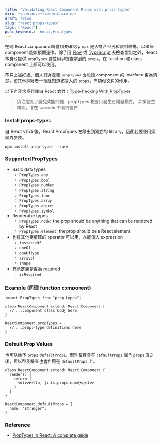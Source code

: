 ```yaml
---
title: "Validating React Component Props with props-types"
date: "2020-06-22T19:00:00+08:00"
draft: false
slug: "react-props-types"
tags: ["React"]
post_keywords: "React,PropTypes"
---
```


在寫 React component 時會須要確認 `props` 是否符合型別和資料結構，以確保 component 能如預期運作。除了用 [Flow](https://flow.org/) 或 [TypeScript](https://www.typescriptlang.org/) 去檢查型別之外，React 本身也提供 `propTypes` 屬性用以檢查拿到的 `props`。在 function 和 class component 上都可以使用。

不只上述好處，個人認為定義 `propTypes` 也能讓 component 的 interface 更為清楚，使其他開發者一眼就知道該傳入的 `props`，有類似文件的作用。

<!--more-->

以下內容大多翻譯自 React 文件：[Typechecking With PropTypes](https://zh-hant.reactjs.org/docs/typechecking-with-proptypes.html)

> 須注意為了避免效能問題，propTypes 檢查只發生在開發模式。
> 如果發生錯誤，會在 console 中看到警告

### Install props-types

自 React v15.5 後，React.PropTypes 被移出到獨立的 library，因此若要使用須額外安裝。

```
npm install prop-types --save
```

### Supported PropTypes

- Basic data types
  - `PropTypes.any`
  - `PropTypes.bool `
  - `PropTypes.number`
  - `PropTypes.string `
  - `PropTypes.func`
  - `PropTypes.array`
  - `PropTypes.object`
  - `PropTypes.symbol`
- Renderable types
  - `PropTypes.node` :  the prop should be anything that can be rendered by React 
  - `PropTypes.element`: the prop should be a React element
- 也有其他更精確的 operator 可以用，亦能傳入 expression
  - `instanceOf`
  - `oneOf`
  - `oneOfType`
  - `arrayOf`
  - `shape`
- 有能定義是否為 required
  - `isRequired`

### Example (同理 function component)

```
import PropTypes from "prop-types";

class ReactComponent extends React.Component {
  // ...component class body here
}

ReactComponent.propTypes = {
  // ...props-type definitions here
}
```

### Default Prop Values

也可以給予 `props` `defaultProps`。型別檢查會在 `defaultProps` 賦予 `props` 值之後，所以型別檢查也會作用在 `defaultProps` 上。

```
class ReactComponent extends React.Component {
  render() {
    return (
      <div>Hello, {this.props.name}</div>
    )
  }
}

ReactComponent.defaultProps = {
  name: "stranger",
}
```

### Reference

- [PropTypes in React: A complete guide](https://blog.logrocket.com/validating-react-component-props-with-prop-types-ef14b29963fc/)
